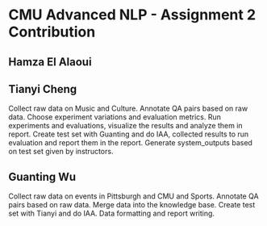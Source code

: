 # CMU Advanced NLP - Assignment 2 Contribution

## Hamza El Alaoui

## Tianyi Cheng
Collect raw data on Music and Culture. Annotate QA pairs based on raw data. Choose experiment variations and evaluation metrics. Run experiments and evaluations, visualize the results and analyze them in report. Create test set with Guanting and do IAA, collected results to run evaluation and report them in the report. Generate system_outputs based on test set given by instructors. 

## Guanting Wu

Collect raw data on events in Pittsburgh and CMU and Sports. Annotate QA pairs based on raw data. Merge data into the knowledge base. Create test set with Tianyi and do IAA. Data formatting and report writing.
